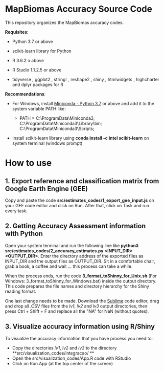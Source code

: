 # MapBiomas Accuracy Source Code

This repository organizes the MapBiomas accuracy codes.

**Requisites**:

  * Python 3.7 or above
  
  * scikit-learn library for Python
  
  * R 3.6.2 o above
  
  * R Studio 1.1.2.5 or above
  
  * tidyverse , ggplot2 , stringr , reshape2 , shiny , htmlwidgets , highcharter and dplyr packages for R
  
  **Recommendations**: 
   * For Windows, install [Miniconda - Python 3.7](https://docs.conda.io/en/latest/miniconda.html) or above and add it to the system variable PATH like:
      
      * PATH =  C:\ProgramData\Miniconda3; C:\ProgramData\Miniconda3\Library\bin; C:\ProgramData\Miniconda3\Scripts;
  
  * Install scikit-learn library using **conda install -c intel scikit-learn** on system terminal (windows prompt)   

# How to use

## 1. Export reference and classification matrix from Google Earth Engine (GEE)

  Copy and paste the code **src/estimates_codes/1_export_gee_input.js** on your GEE code editor and click on Run. After that, click on Task and run every task.

## 2. Getting Accuracy Assessment information with Python

  Open your system terminal and run the following line like **python3 src/estimates_codes/2_accuracy_estimates.py <INPUT_DIR> <OUTPUT_DIR>**. Enter the directory address of the exported files as INPUT_DIR and the output files as OUTPUT_DIR. Sit in a comfortable chair, grab a book, a coffee and wait ... this process can take a while.
  
  When the process ends, run the code **3_format_toShinny_for_Unix.sh** (For Windows: 3_format_toShinny_for_Windows.bat) inside the output directory. This code prepares the file names and directory hierarchy for the Shiny reading format.
  
  One last change needs to be made. Download the [Sublime](https://www.sublimetext.com/) code editor, drag and drop all .CSV files from the *lv1*, *lv2* and *lv3* output directories, then press Ctrl + Shift + F and replace all the "NA" for NaN (without quotes).
  
## 3. Visualize accuracy information using R/Shiny

To visualize the accuracy information that you have process you need to:
* Copy the directories *lv1*, *lv2* and *lv3* to the directory **src/visualization_codes/integracao/ **
* Open the src/visualization_codes/App.R code with RStudio
* Click on Run App (at the top center of the screen)
